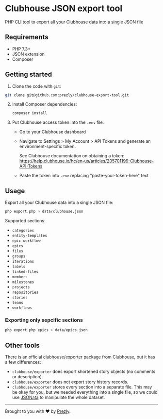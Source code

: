 # Clubhouse JSON export tool

PHP CLI tool to export all your Clubhouse data into a single JSON file

## Requirements

- PHP 7.3+
- JSON extension
- Composer

## Getting started

1. Clone the code with `git`:

  ```bash
  git clone git@github.com:prezly/clubhouse-export-tool.git
  ```
  
2. Install Composer dependencies:

   ```bash
   composer install
   ```
   
3. Put Clubhouse access token into the `.env` file.

   - Go to your Clubhouse dashboard
   
   - Navigate to Settings > My Account > API Tokens and generate an environment-specific token.
     
     See Clubhouse documentation on obtaining a token: 
     https://help.clubhouse.io/hc/en-us/articles/205701199-Clubhouse-API-Tokens
     
   - Paste the token into `.env` replacing "paste-your-token-here" text

## Usage

Export all your Clubhouse data into a single JSON file:

```bash
php export.php > data/clubhouse.json
```

Supported sections:
- `categories`
- `entity-templates`
- `epic-workflow`
- `epics`
- `files`
- `groups`
- `iterations`
- `labels`
- `linked-files`
- `members`
- `milestones`
- `projects`
- `repositories`
- `stories`
- `teams`
- `workflows`

### Exporting only sepcific sections

```bash
php export.php epics > data/epics.json
```

## Other tools

There is an official [clubhouse/exporter](https://github.com/clubhouse/exporter) package from Clubhouse, but it has a few differences:

- `clubhouse/exporter` does export shortened story objects (no comments or description).
- `clubhouse/exporter` does not export story history records.
- `clubhouse/exporter` stores every section into a separate file. This may be okay for you, but we needed everything into a single file, so we could use [JSONata](https://jsonata.org/) to manipulate the whole dataset.

-----------------

Brought to you with :heart: by [Prezly](https://www.prezly.com/?utm_source=github&utm_campaign=clubhouse-export-tool).
